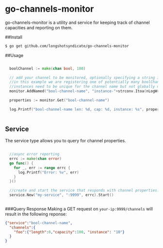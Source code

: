 # go-channels-monitor
go-channels-monitor is a utility and service for keeping track of channel capacities and reporting on them. 

##Install
```bash
$ go get github.com/longshotsyndicate/go-channels-monitor
```

##Usage
```go

  boolChannel := make(chan bool, 100)
  
  // add your channel to be monitored, optionally specifying a string instance id for the channel.
  //in this example we are registering one of potentially many boolChannel channels, each with an id like "instance-10"
  //instances need to be unique for the channel name but not globally unique. 
  monitor.AddNamed("bool-channel-name", "instance-"+strconv.Itoa(nLogWriters++), boolChannel)
  
  properties := monitor.Get("bool-channel-name")
  
  log.Printf("bool-channel-name len: %d, cap: %d, instance: %s", properties.Len, properties.Cap, properties.Instance)
  
```
## Service
The service type allows you to query for channel properties.
```go
  
  //async error reporting
  errc := make(chan error)
  go func() {
    for _, err := range errc {
      log.Printf("Error: %v", err)
    }
  }()
  
  //create and start the service that responds with channel properties.
  service.New("my-service", ":9999", errc).Start()
  
```

###Query Response
Making a GET request on `your-ip:9999/channels` will result in the following reponse:
```json
{"service":"bool-channel-name",
  "channels":{
    "foo":{"length":0,"capacity":100, "instance": "10"}
  }
}
```








